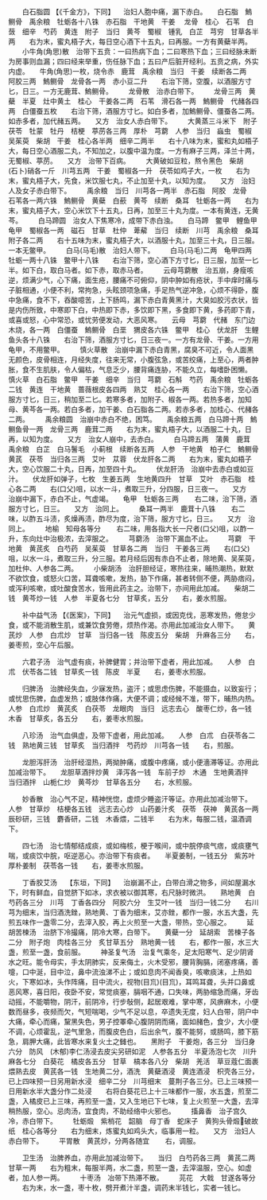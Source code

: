 <!-- { "loadSidebar": true } -->
　　白石脂圆 【《千金方》，下同】 　治妇人胞中痛，漏下赤白。　　白石脂　鰞鲗骨　禹余粮　牡蛎各十八铢　赤石脂　干地黄　干姜　 龙骨　桂心　石苇　白蔹　细辛　芍药　黄连　附子　当归　黄芩　蜀椒　锺乳　白芷　芎穷　甘草各半两　　右为末，蜜丸梧子大，每日空心酒下十五丸，曰再服。一方有黄蘗半两。
　　小牛角(角思)散　治带下五贲：一曰热病下血；二曰寒热下血；三曰经脉未断为房事则血漏；四曰经来举重，伤任脉下血；五曰产后脏开经利。五贲之病，外实内虚。　　牛角(角思)一枚，烧令赤　鹿茸　禹余粮　当归　干姜　续断各二两　阿胶三两　鰞鲗骨　龙骨各一两　赤小豆二升　　右治下筛，空腹，以酒服方寸匕，日三。一方无鹿茸、鰞鲗骨。
　　龙骨散　治赤白带下。
　　龙骨三两　黄蘗　半夏　灶中黄土　桂心　干姜各二两　石苇　滑石各一两　鰞鲗骨　代赭各四两　白僵蚕五枚　　右治下筛，酒服方寸匕。如白多者，加鰞鲗骨、僵蚕各二两。如赤多者，加代赭五两。　　又方　治女人赤白带下。
　　大黄蒸三斗米下　附子　茯苓　牡蒙　牡丹　桔梗　葶苈各三两　厚朴　芎藭　人参　当归　蝱虫　蜀椒　吴茱萸　柴胡　干姜　桂心各半两　细辛二两半　　右十八味为末，蜜和丸如梧子大，每日空心酒服二丸，不知加之，以腹中温为度。一方有麻子三两，泽兰十两，无蜀椒、葶苈。　　又方　治带下百病。
　　大黄破如豆粒，熬令黑色　柴胡　(石卜)硝各一斤　川芎五两　干姜　蜀椒各一升　茯苓如鸡子大，一枚　　右为末，蜜丸梧子大，先食，米饮服七丸，不止加至十丸，以知为度。　　又方　治妇人及女子赤白带下。
　　禹余粮　当归　川芎各一两半　赤石脂　阿胶　龙骨　石苇各一两六铢　鰞鲗骨　黄蘗　白蘝　黄芩　续断　桑耳　牡蛎各一两　　右为末，蜜丸梧子大，空心米饮下十五丸，日再，加至三十丸为度。一本有黄连，无黄芩。
　　白马蹄圆　治女人下焦寒冷，成带下赤白浊。　　白马蹄　鳖甲　鲤鱼甲　龟甲　蜀椒各一两　磁石　甘草　杜仲　萆薢　当归　续断　川芎　禹余粮　桑耳　附子各二两　　右十五味为末，蜜丸梧子大，以酒服十丸，加至三十丸，日三服。一本无鳖甲。
　　白马(马毛)散　治妇人带下。
　　白马(马毛)二两　龟甲四两　牡蛎一两十八铢　鳖甲十八铢　　右治下筛，空心酒下方寸匕，日三服，加至一匕半。如下白，取白马者。如下赤，取赤马者。
　　云母芎藭散　治五崩，身瘦咳逆，烦满少气，心下痛，面生疮，腰痛不可俯仰，阴中肿如有疮状，手中痒时痛与子脏相通，小便不利，常拘急，头眩颈项急痛，手足热气逆冲急，心烦不得卧，腹中急痛，食不下，吞酸噫苦，上下肠鸣，漏下赤白青黄黑汁，大臭如胶污衣状，皆是内伤所致，中寒即下白，中热即下赤，多饮即下黑，多食即下黄，多药即下青，或喜或怒，心中常恐，或忧劳便发动，大恶风寒。　　云母　芎藭　代赭　东门边木烧，各一两　白僵蚕　鰞鲗骨　白垩　猬皮各六铢　鳖甲　桂心　伏龙肝　生鲤鱼头各十八铢　　右治下筛，酒服方寸匕，日三夜一。一方有龙骨、干姜。一方用龟甲，不用鳖甲。
　　慎火草散　治崩中漏下赤白青黑，腐臭不可近，令人面黑无颜色，皮骨相连，月经失度，往来无常，小腹弦急，或苦绞痛，上至心，两者肿胀，食不生肌肤，令人偏枯，气息乏少，腰背痛连胁，不能久立，每嗜卧困懒。　　慎火草　白石脂　鳖甲　干姜　细辛　当归　芎藭　石斛　芍药　禹余粮　牡蛎各二钱　黄连　干地黄　蔷薇根皮各四两　熟艾　桂心各一两　　右治下筛，空心酒服方寸匕，日三，稍加至二匕。若寒多者，加附子、椒各一两。若热多者，加知母、黄芩各一两。若白多者，加干姜、白石脂各二两。若赤多者，加桂心、代赭各二两。
　　禹余粮圆　治崩中赤白不绝，困笃。　　禹余粮五两　白马蹄十两　鰞鲗鱼骨一两　龙骨三两　鹿茸二两　　右为末，蜜丸梧子大，以酒服二十丸，日再，以知为度。　　又方　治女人崩中，去赤白。
　　白马蹄五两　蒲黄　鹿茸　禹余粮　白芷　白马鬐毛　小蓟根　续断各五两　人参　干地黄　柏子仁　鰞鲗骨　黄芪　茯苓　当归各三两　艾叶　苁蓉　伏龙肝各二两　　右为末，蜜丸如梧子大，空心饮服二十丸，日再，加至四十丸。
　　伏龙肝汤　治崩中去赤白或如豆汁。　　伏龙肝如弹子，七枚　生姜五两　生地黄四升　甘草　艾叶　赤石脂　桂心各二两　　右(口父)咀，以水一斗，煮取三升，分四服，日三夜一。　　又方　治崩中漏下，赤白不止，气虚竭。　　龟甲　牡蛎各三两
　　右二味，治下筛，酒服方寸匕，日三。　　又方　治同上。
　　桑耳一两半　鹿茸十八铢
　　右二味，以酢五斗渍，炙燥再渍，酢尽为度，治下筛，服方寸匕，日三。　　又方　治同上。
　　地榆　知母各等分
　　右二味，用各指大长一尺者(口父)咀，以酢一升，东向灶中治极浓，去滓服之。
　　芎藭汤　治带下漏血不止。
　　芎藭　干地黄　黄芪炙　白芍药　吴茱萸　甘草各二两　当归　干姜各三两　　右(口父)咀，以水一斗，煮取三升，分三服。若月经后因有赤白不止者，除地黄、吴茱萸，加杜仲、人参各二两。
　　小柴胡汤　治肝胆经证，寒热往来，晡热潮热，默默不欲饮食，或怒火口苦，耳聋咳嗽，发热，胁下作痛，甚者转侧不便，两胁痞闷，或泻利咳嗽，或吐酸食苦水，皆用此药主之。治带下，亦间用此加减。　　柴胡二钱　黄芩炒一钱　人参　半夏各七分　甘草炙，五分　　右，姜水煎服。

　　补中益气汤 【《医案》，下同】 　治元气虚损，或因克伐，恶寒发热，倦怠少食，或不能消散生肌，或兼饮食劳倦，烦热作渴。亦用此加减治女人带下。　　黄芪炒　人参　白朮炒　甘草　当归各一钱　陈皮五分　柴胡　升麻各三分　　右，姜枣煎，空心午后服。

　　六君子汤　治气虚有痰，补脾健胃；并治带下虚者，用此加减。　　人参　白朮　伏苓各二钱　甘草炙一钱　陈皮　半夏　　右，姜枣水煎服。

　　归脾汤　治脾经失血，少寐发热，盗汗；或思虑伤脾，不能摄血，以致妄行；或忧思伤脾，血虚发热；或肢体作痛，大便不调；或经候不准，带下，晡热内热。　　人参　白朮炒　黄芪炙　白茯苓　龙眼肉　当归　远志去心　酸枣仁炒，各一钱　木香　甘草炙，各五分　　右，姜枣水煎服。

　　八珍汤　治气血俱虚，及带下虚者，用此加减。　　人参　白朮　白茯苓各二钱　熟地黄三钱　甘草炙　当归酒拌　芍药炒　川芎各一钱　　右，煎服。

　　龙胆泻肝汤　治肝经湿热，两拗肿痛，或腹中疼痛，或小便濇滞等证。亦用此加减治带下。　　龙胆草酒拌炒黄　泽泻各一钱　车前子炒　木通　生地黄酒拌　当归酒拌　山栀仁炒　黄芩炒　甘草各五分　　右，水煎服。

　　妙香散　治心气不足，精神恍惚，虚烦少睡盗汗等证。亦用此加减治带下。　　人参　甘草炒　桔梗各五钱　远志去心炒　山药姜汁炙　茯苓　茯神　黄芪各一两　辰砂研，三钱　麝香研，二钱　木香煨，二钱半　　右为末，每服二钱，温酒调下。

　　四七汤　治七情郁结成痰，或如梅核，梗于喉间，或中脘停痰气痞，或痰壅气喘，或痰饮中脘，呕逆恶心。亦治带下有痰者。　　半夏姜制，一钱五分　紫苏叶　厚朴姜制　茯苓各一钱　　右，姜枣水煎服。

　　丁香胶艾汤　 【东垣，下同】 　治崩漏不止，白带白滑之物多，间如屋漏水下，时有鲜血，自觉脐下如冰，求衣被以御其寒，右尺脉时微洪。　　熟地黄　白芍药各三分　川芎　丁香各四分　阿胶六分　生艾叶一钱　当归一钱二分　　右川芎为细末，当归酒洗銼，熟地黄、丁香为细末，艾亦銼，都作一服，水五大盏，先煎五味作一盏零二分，去滓入胶，再上火煎至一大盏，带热，空心服之。
　　延胡苦楝汤　治脐下冷撮痛，阴冷大寒，白带下。　　黄蘗一分　延胡索　苦楝子各二分　附子炮　肉桂各三分　炙甘草五分　熟地黄一钱　　右，都作一服，水三大盏，煎至一盏，食前服。
　　神圣复气汤　治复气乘冬，足太阳寒气、足少阴肾水之旺。能令母实，手太阴肺实，反来侮土，火木受邪，腰背胸膈，闭塞疼痛，善嚏，口中涎，目中泣，鼻中流浊涕不止；或如息肉不闻香臭，咳嗽痰沫，上热如火，下寒如冰，头作阵痛，目中流火，视物(目巟)(目巟)，耳鸣耳聋，头并口鼻或恶风寒，喜日阳，夜卧不安，常觉痰塞，膈咽不通，口失味，两胁缩急而痛，牙齿动摇，不能嚼物，阴汗，前阴冷，行步敧侧，起居艰难，掌中寒，风痹麻木，小便数而昼多，夜频而欠，气短喘喝，少气不足以息，卒遗失无度，妇人白带，阴户中大痛，牵心而痛，黧黑失色，男子控睪牵心腹阴阴而痛，面如赭色，食少，大小便不调，心烦霍乱，逆气里急，而腹皮色白，后出余气，腹不能努，或肠鸣，膝下筋急，肩胛大痛，此皆寒水来复火土之雠也。　　黑附子　干姜炮，各三分　当归身六分　防风　(木郁)李仁汤浸去皮尖另研如泥　人参各五分　半夏汤泡七次　川升麻各七分　白葵花　橘皮各五分　甘草　槁本各八分　柴胡　羌活　草豆蔻仁面裹煨熟去皮　黄芪各一钱　生地黄二分，酒洗　黄蘗酒浸　黄连酒浸　枳壳各三分，已上四味预一日另用新水浸　细辛二分　川芎细末　蔓荆子各三分。已上三味预一日用新水半大盏分作二处浸　　右将白葵花已上十三味都作一服，水五盏，煎至二盏，入橘皮已上三味，再煎至一盏，又入生地已下七味，复上火煎至一大盏，去滓稍热服，空心。忌肉汤，宜食肉，不助经络中火邪也。
　　搐鼻香　治子宫久冷，赤白带下。
　　牡蛎煅　紫梢花　韶脑　母丁香　蛇床子　黄狗头骨煅破故纸　桂心各等分　　右为细末，炼蜜丸如鸡头大，临事用一粒。　　又方　治妇人赤白带下。
　　平胃散　黄芪炒，分两各随宜
　　右，调服。

　　卫生汤　治脾养血，亦用此加减治带下。　　当归　白芍药各三两　黄芪二两　甘草一两　　右为粗末，每服半两，水二盏，煎至一盏，去滓温服，空心。如虚者，加人参一两。
　　十枣汤　冶带下热滞不散。
　　芫花　大戟　甘遂各等分
　　右为末，水一盏，枣十枚，劈开煮汁半盏，调药末半钱匕，实者一钱匕。
